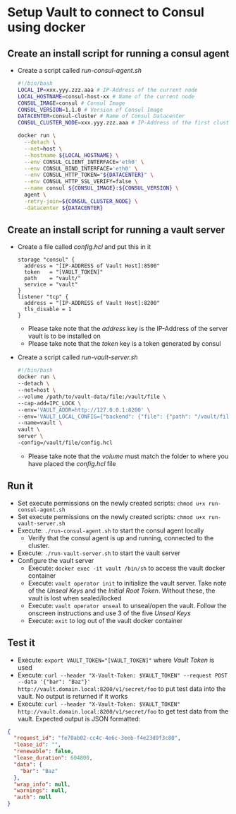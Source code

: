# Setup Vault to connect to Consul using docker

## Create an install script for running a consul agent

- Create a script called _run-consul-agent.sh_

  ```bash
  #!/bin/bash
  LOCAL_IP=xxx.yyy.zzz.aaa # IP-Address of the current node
  LOCAL_HOSTNAME=consul-host-xx # Name of the current node
  CONSUL_IMAGE=consul # Consul Image
  CONSUL_VERSION=1.1.0 # Version of Consul Image
  DATACENTER=consul-cluster # Name of Consul Datacenter
  CONSUL_CLUSTER_NODE=xxx.yyy.zzz.aaa # IP-Address of the first cluster node

  docker run \
    --detach \
    --net=host \
    --hostname ${LOCAL_HOSTNAME} \
    --env CONSUL_CLIENT_INTERFACE='eth0' \
    --env CONSUL_BIND_INTERFACE='eth0' \
    --env CONSUL_HTTP_TOKEN="${DATACENTER}" \
    --env CONSUL_HTTP_SSL_VERIFY=false \
    --name consul ${CONSUL_IMAGE}:${CONSUL_VERSION} \
    agent \
    -retry-join=${CONSUL_CLUSTER_NODE} \
    -datacenter ${DATACENTER}
  ```

## Create an install script for running a vault server

- Create a file called _config.hcl_ and put this in it

  ```hcl
  storage "consul" {
    address = "[IP-ADDRESS of Vault Host]:8500"
    token   = "[VAULT_TOKEN]"
    path    = "vault/"
    service = "vault"
  }
  listener "tcp" {
    address = "[IP-ADDRESS of Vault Host]:8200"
    tls_disable = 1
  }
  ```

  - Please take note that the _address_ key is the IP-Address of the server vault is to be installed on
  - Please take note that the _token_ key is a token generated by consul

- Create a script called _run-vault-server.sh_

  ```bash
  #!/bin/bash
  docker run \
  --detach \
  --net=host \
  --volume /path/to/vault-data/file:/vault/file \
  --cap-add=IPC_LOCK \
  --env='VAULT_ADDR=http://127.0.0.1:8200' \
  --env='VAULT_LOCAL_CONFIG={"backend": {"file": {"path": "/vault/file"}}, "default_lease_ttl": "168h", "max_lease_ttl": "720h"}' \
  --name=vault \
  vault \
  server \
  -config=/vault/file/config.hcl
  ```

  - Please take note that the _volume_ must match the folder to where you have placed the _config.hcl_ file

## Run it

- Set execute permissions on the newly created scripts: `chmod u+x run-consul-agent.sh`
- Set execute permissions on the newly created scripts: `chmod u+x run-vault-server.sh`
- Execute: `./run-consul-agent.sh` to start the consul agent locally
  - Verify that the consul agent is up and running, connected to the cluster.
- Execute: `./run-vault-server.sh` to start the vault server
- Configure the vault server
  - Execute: `docker exec -it vault /bin/sh` to access the vault docker container
  - Execute: `vault operator init` to initialize the vault server. Take note of the _Unseal Keys_ and the _Initial Root Token_. Without these, the vault is lost when sealed/locked
  - Execute: `vault operator unseal` to unseal/open the vault. Follow the onscreen instructions and use 3 of the five _Unseal Keys_
  - Execute: `exit` to log out of the vault docker container

## Test it

- Execute: `export VAULT_TOKEN="[VAULT_TOKEN]"` where _Vault Token_ is used
- Execute: `curl --header "X-Vault-Token: $VAULT_TOKEN" --request POST --data '{"bar": "Baz"}' http://vault.domain.local:8200/v1/secret/foo` to put test data into the vault. No output is returned if it works
- Execute: `curl --header "X-Vault-Token: $VAULT_TOKEN" http://vault.domain.local:8200/v1/secret/foo` to get test data from the vault. Expected output is JSON formatted:

```json
{
  "request_id": "fe70ab02-cc4c-4e6c-3eeb-f4e23d9f3c80",
  "lease_id": "",
  "renewable": false,
  "lease_duration": 604800,
  "data": {
    "bar": "Baz"
  },
  "wrap_info": null,
  "warnings": null,
  "auth": null
}
```
